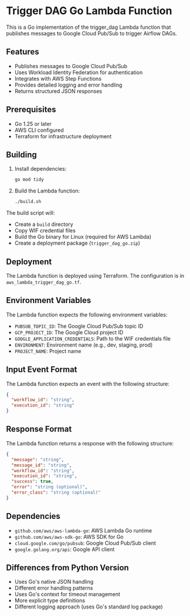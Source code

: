 # Trigger DAG Go Lambda Function

This is a Go implementation of the trigger_dag Lambda function that publishes messages to Google Cloud Pub/Sub to trigger Airflow DAGs.

## Features

- Publishes messages to Google Cloud Pub/Sub
- Uses Workload Identity Federation for authentication
- Integrates with AWS Step Functions
- Provides detailed logging and error handling
- Returns structured JSON responses

## Prerequisites

- Go 1.25 or later
- AWS CLI configured
- Terraform for infrastructure deployment

## Building

1. Install dependencies:
   ```bash
   go mod tidy
   ```

2. Build the Lambda function:
   ```bash
   ./build.sh
   ```

The build script will:
- Create a `build` directory
- Copy WIF credential files
- Build the Go binary for Linux (required for AWS Lambda)
- Create a deployment package (`trigger_dag_go.zip`)

## Deployment

The Lambda function is deployed using Terraform. The configuration is in `aws_lambda_trigger_dag_go.tf`.

## Environment Variables

The Lambda function expects the following environment variables:

- `PUBSUB_TOPIC_ID`: The Google Cloud Pub/Sub topic ID
- `GCP_PROJECT_ID`: The Google Cloud project ID
- `GOOGLE_APPLICATION_CREDENTIALS`: Path to the WIF credentials file
- `ENVIRONMENT`: Environment name (e.g., dev, staging, prod)
- `PROJECT_NAME`: Project name

## Input Event Format

The Lambda function expects an event with the following structure:

```json
{
  "workflow_id": "string",
  "execution_id": "string"
}
```

## Response Format

The Lambda function returns a response with the following structure:

```json
{
  "message": "string",
  "message_id": "string",
  "workflow_id": "string",
  "execution_id": "string",
  "success": true,
  "error": "string (optional)",
  "error_class": "string (optional)"
}
```

## Dependencies

- `github.com/aws/aws-lambda-go`: AWS Lambda Go runtime
- `github.com/aws/aws-sdk-go`: AWS SDK for Go
- `cloud.google.com/go/pubsub`: Google Cloud Pub/Sub client
- `google.golang.org/api`: Google API client

## Differences from Python Version

- Uses Go's native JSON handling
- Different error handling patterns
- Uses Go's context for timeout management
- More explicit type definitions
- Different logging approach (uses Go's standard log package)
